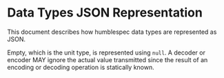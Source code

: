# Data Types JSON Representation

This document describes how humblespec data types are represented as JSON.

Empty, which is the unit type, is represented using `null`. A decoder or encoder
MAY ignore the actual value transmitted since the result of an encoding or
decoding operation is statically known.
